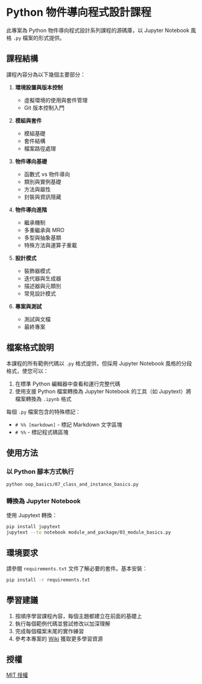 # Python 物件導向程式設計課程

此專案為 Python 物件導向程式設計系列課程的源碼庫，以 Jupyter Notebook 風格 `.py` 檔案的形式提供。

## 課程結構

課程內容分為以下幾個主要部分：

1. **環境設置與版本控制**
   - 虛擬環境的使用與套件管理
   - Git 版本控制入門

2. **模組與套件**
   - 模組基礎
   - 套件結構
   - 檔案路徑處理

3. **物件導向基礎**
   - 函數式 vs 物件導向
   - 類別與實例基礎
   - 方法與屬性
   - 封裝與資訊隱藏

4. **物件導向進階**
   - 繼承機制
   - 多重繼承與 MRO
   - 多型與抽象基類
   - 特殊方法與運算子重載

5. **設計模式**
   - 裝飾器模式
   - 迭代器與生成器
   - 描述器與元類別
   - 常見設計模式

6. **專案與測試**
   - 測試與文檔
   - 最終專案

## 檔案格式說明

本課程的所有範例代碼以 `.py` 格式提供，但採用 Jupyter Notebook 風格的分段格式，使您可以：

1. 在標準 Python 編輯器中查看和運行完整代碼
2. 使用支援 Python 檔案轉換為 Jupyter Notebook 的工具（如 Jupytext）將檔案轉換為 `.ipynb` 格式

每個 `.py` 檔案包含的特殊標記：

- `# %% [markdown]` - 標記 Markdown 文字區塊
- `# %%` - 標記程式碼區塊

## 使用方法

### 以 Python 腳本方式執行

```bash
python oop_basics/07_class_and_instance_basics.py
```

### 轉換為 Jupyter Notebook

使用 Jupytext 轉換：

```bash
pip install jupytext
jupytext --to notebook module_and_package/03_module_basics.py
```

## 環境要求

請參閱 `requirements.txt` 文件了解必要的套件。基本安裝：

```bash
pip install -r requirements.txt
```

## 學習建議

1. 按順序學習課程內容，每個主題都建立在前面的基礎上
2. 執行每個範例代碼並嘗試修改以加深理解
3. 完成每個檔案末尾的實作練習
4. 參考本專案的 [Wiki](https://github.com/username/python_oop_course/wiki) 獲取更多學習資源

## 授權

[MIT 授權](LICENSE) 